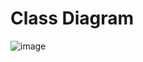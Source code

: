 # Class Diagram
![image](https://github.com/QuyBauTroi/Java23/assets/128293721/e456827f-4669-4573-b3f6-fada0b2e0013)
